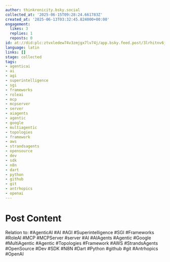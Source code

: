 ```yaml
---
author: thinkronicity.bsky.social
collected_at: '2025-06-15T09:28:24.661783Z'
created_at: '2025-06-13T03:32:45.824000+00:00'
engagement:
  likes: 3
  replies: 1
  reposts: 0
id: at://did:plc:ztvxledew74v3zmjgx7lv74j/app.bsky.feed.post/3lrhitnv6jc2c
language: latin
links: []
stage: collected
tags:
- agenticai
- ai
- agi
- superintelligence
- sgi
- frameworks
- roleai
- mcp
- mcpserver
- server
- aiagents
- agentic
- google
- multiagentic
- topologies
- framework
- aws
- strandsagents
- opensource
- dev
- sdk
- n8n
- dart
- python
- github
- git
- antrhopics
- openai
---
```


# Post Content

Relation to: 
#AgenticAI #AI #AGI #Superintelligence #SGI #Frameworks #RoleAI #MCP #MCPServer #server #AI #AIAgents #Agentic #Google  #MultiAgentic #Agentic #Topologies  #Framework #AWS #StrandsAgents #OpenSource #Dev #SDK #N8N #Dart #Python #github #git #Antrhopics #OpenAI